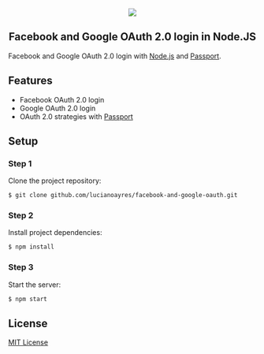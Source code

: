 <br />
<p align="center"><img src="https://user-images.githubusercontent.com/20209393/138913546-6f58708a-cc96-48ac-8fa6-c59632ed4125.png" /></p>

<h2 align="center">Facebook and Google OAuth 2.0 login in Node.JS</h2>

Facebook and Google OAuth 2.0 login with [Node.js](https://nodejs.org) and [Passport](http://www.passportjs.org/).

## Features

- Facebook OAuth 2.0 login
- Google OAuth 2.0 login
- OAuth 2.0 strategies with [Passport](http://www.passportjs.org/)

## Setup

### Step 1

Clone the project repository:

```sh
$ git clone github.com/lucianoayres/facebook-and-google-oauth.git
```

### Step 2

Install project dependencies:

```sh
$ npm install
```

### Step 3

Start the server:

```sh
$ npm start
```

## License

[MIT License](https://github.com/lucianoayres/facebook-and-google-oauth/blob/main/LICENSE)
